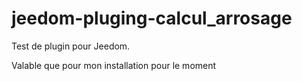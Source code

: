 # jeedom-pluging-calcul_arrosage

Test de plugin pour Jeedom.

Valable que pour mon installation pour le moment
